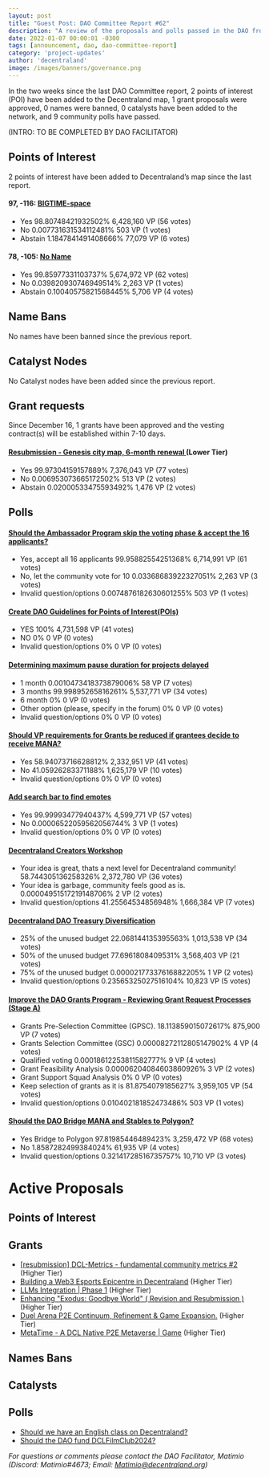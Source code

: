 ```yaml
---
layout: post
title: "Guest Post: DAO Committee Report #62"
description: "A review of the proposals and polls passed in the DAO from December 16 through December 31".
date: 2022-01-07 00:00:01 -0300
tags: [announcement, dao, dao-committee-report]
category: 'project-updates'
author: 'decentraland'
image: /images/banners/governance.png
---
```


In the two weeks since the last DAO Committee report, 2 points of interest (POI) have been added to the Decentraland map, 1 grant proposals were approved, 0 names were banned, 0 catalysts have been added to the network, and 9 community polls have passed.

(INTRO: TO BE COMPLETED BY DAO FACILITATOR)

## Points of Interest
2 points of interest have been added to Decentraland’s map since the last report.


#### 97, -116: [BIGTIME-space](https://governance.decentraland.org/proposal/?id=41a4418e-b86c-402b-8654-b025e8cf7e62)

* Yes 98.80748421932502% 6,428,160 VP (56 votes)
* No 0.007731631534112481% 503 VP (1 votes)
* Abstain 1.1847841491408666% 77,079 VP (6 votes)


#### 78, -105: [No Name](https://governance.decentraland.org/proposal/?id=04a5cb81-b22b-467f-9627-b7dacb95e76a)

* Yes 99.85977331103737% 5,674,972 VP (62 votes)
* No 0.039820930746949514% 2,263 VP (1 votes)
* Abstain 0.10040575821568445% 5,706 VP (4 votes)


## Name Bans

No names have been banned since the previous report.

## Catalyst Nodes
No Catalyst nodes have been added since the previous report.


## Grant requests
Since December 16, 1 grants have been approved and the vesting contract(s) will be established within 7-10 days.


#### [Resubmission - Genesis city map, 6-month renewal ](https://governance.decentraland.org/proposal/?id=aebc4db6-d96c-4c4c-b2c0-2a2d0003e64d) (Lower Tier)

* Yes 99.97304159157889% 7,376,043 VP (77 votes)
* No 0.006953073665172502% 513 VP (2 votes)
* Abstain 0.02000533475593492% 1,476 VP (2 votes)


## Polls

#### [Should the Ambassador Program skip the voting phase &amp; accept the 16 applicants?](https://governance.decentraland.org/proposal/?id=d3be7eda-470a-46ca-b0a3-abf7a4c094be)

* Yes, accept all 16 applicants 99.95882554251368% 6,714,991 VP (61 votes)
* No, let the community vote for 10 0.03368683922327051% 2,263 VP (3 votes)
* Invalid question/options 0.0074876182630601255% 503 VP (1 votes)


#### [Create DAO Guidelines for Points of Interest(POIs)](https://governance.decentraland.org/proposal/?id=db6d30b3-321a-4569-9adc-2b14bad1a4d6)

* YES 100% 4,731,598 VP (41 votes)
* NO 0% 0 VP (0 votes)
* Invalid question/options 0% 0 VP (0 votes)


#### [Determining maximum pause duration for projects delayed](https://governance.decentraland.org/proposal/?id=9f629f97-61f4-4dda-bd9c-a10cb178dc71)

* 1 month 0.0010473418373879006% 58 VP (7 votes)
* 3 months 99.99895265816261% 5,537,771 VP (34 votes)
* 6 month 0% 0 VP (0 votes)
* Other option (please, specify in the forum) 0% 0 VP (0 votes)
* Invalid question/options 0% 0 VP (0 votes)


#### [Should VP requirements for Grants be reduced if grantees decide to receive MANA?](https://governance.decentraland.org/proposal/?id=e4f2409d-6402-4b64-b419-240d869f99ec)

* Yes 58.94073716628812% 2,332,951 VP (41 votes)
* No 41.05926283371188% 1,625,179 VP (10 votes)
* Invalid question/options 0% 0 VP (0 votes)


#### [Add search bar to find emotes](https://governance.decentraland.org/proposal/?id=0254da03-b74f-488a-85ee-a84ad0d521de)

* Yes 99.99993477940437% 4,599,771 VP (57 votes)
* No 0.00006522059562056744% 3 VP (1 votes)
* Invalid question/options 0% 0 VP (0 votes)


#### [Decentraland Creators Workshop](https://governance.decentraland.org/proposal/?id=b8f5e372-cb30-4b07-9bfd-bbc5ca474537)

* Your idea is great, thats a next level for Decentraland community! 58.744305136258326% 2,372,780 VP (36 votes)
* Your idea is garbage, community feels good as is. 0.00004951517219148706% 2 VP (2 votes)
* Invalid question/options 41.25564534856948% 1,666,384 VP (7 votes)


#### [Decentraland DAO Treasury Diversification ](https://governance.decentraland.org/proposal/?id=5d11931b-32c3-4cea-81c9-25e45835374b)

* 25% of the unused budget 22.068144135395563% 1,013,538 VP (34 votes)
* 50% of the unused budget 77.6961808409531% 3,568,403 VP (21 votes)
* 75% of the unused budget 0.00002177337616882205% 1 VP (2 votes)
* Invalid question/options 0.23565325027516104% 10,823 VP (5 votes)


#### [Improve the DAO Grants Program - Reviewing Grant Request Processes (Stage A)](https://governance.decentraland.org/proposal/?id=30338335-a93f-4607-be5b-e30c4ed05985)

* Grants Pre-Selection Committee (GPSC). 18.113859015072617% 875,900 VP (7 votes)
* Grants Selection Committee (GSC) 0.00008272112805147902% 4 VP (4 votes)
* Qualified voting 0.00018612253811582777% 9 VP (4 votes)
* Grant Feasibility Analysis 0.00006204084603860926% 3 VP (2 votes)
* Grant Support Squad Analysis 0% 0 VP (0 votes)
* Keep selection of grants as it is 81.8754079185627% 3,959,105 VP (54 votes)
* Invalid question/options 0.010402181852473486% 503 VP (1 votes)


#### [Should the DAO Bridge MANA and Stables to Polygon?](https://governance.decentraland.org/proposal/?id=bd93a988-a851-41b4-a966-a96a93037288)

* Yes Bridge to Polygon 97.81985446489423% 3,259,472 VP (68 votes)
* No 1.8587282499384024% 61,935 VP (4 votes)
* Invalid question/options 0.32141728516735757% 10,710 VP (3 votes)



# Active Proposals

## Points of Interest


## Grants

* [[resubmission] DCL-Metrics - fundamental community metrics #2](https://governance.decentraland.org/proposal/?id=5b63274e-1bfb-42cb-b381-396f04a3bb9f) (Higher Tier)
* [Building a Web3 Esports Epicentre in Decentraland](https://governance.decentraland.org/proposal/?id=c10710d1-50a5-4e07-9c32-0f0dce112b3a) (Higher Tier)
* [LLMs Integration | Phase 1](https://governance.decentraland.org/proposal/?id=196eceae-0157-4bab-af8d-374933561bcc) (Higher Tier)
* [Enhancing &#34;Exodus: Goodbye World&#34; ( Revision and Resubmission )](https://governance.decentraland.org/proposal/?id=127d49ed-e592-49f6-8cdc-c626a03175a2) (Higher Tier)
* [Duel Arena P2E Continuum, Refinement &amp; Game Expansion.](https://governance.decentraland.org/proposal/?id=77dd1e64-f3de-4b19-afcf-21e2d7fafbb1) (Higher Tier)
* [MetaTime - A DCL Native P2E Metaverse | Game](https://governance.decentraland.org/proposal/?id=cb754327-7d29-4f29-9850-31319580f3de) (Higher Tier)

## Names Bans


## Catalysts


## Polls

* [Should we have an English class on Decentraland?](https://governance.decentraland.org/proposal/?id=12f51300-4511-4d4f-abd9-ed26656a1372)
* [Should the DAO fund DCLFilmClub2024?](https://governance.decentraland.org/proposal/?id=19a178a2-40a8-4e89-a948-1f13552dcda1)

*For questions or comments please contact the DAO Facilitator, Matimio (Discord: Matimio#4673; Email: [Matimio@decentraland.org](mailto:Matimio@decentraland.org))*